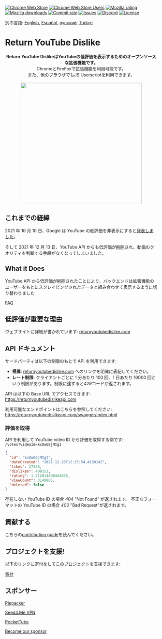 [![Chrome Web Store](https://img.shields.io/chrome-web-store/stars/gebbhagfogifgggkldgodflihgfeippi?label=Chrome%20Rating&style=flat&logo=google)](https://chrome.google.com/webstore/detail/youtube-dislike-button/gebbhagfogifgggkldgodflihgfeippi/)
[![Chrome Web Store Users](https://img.shields.io/chrome-web-store/users/gebbhagfogifgggkldgodflihgfeippi?label=Chrome%20Users&style=flat&logo=google)](https://chrome.google.com/webstore/detail/youtube-dislike-button/gebbhagfogifgggkldgodflihgfeippi/)
[![Mozilla rating](https://img.shields.io/amo/stars/return-youtube-dislikes?label=Firefox%20Rating&style=flat&logo=firefox)](https://addons.mozilla.org/en-US/firefox/addon/return-youtube-dislikes/)
[![Mozilla downloads](https://img.shields.io/amo/users/return-youtube-dislikes?label=Firefox%20Users&style=flat&logo=firefox)](https://addons.mozilla.org/en-US/firefox/addon/return-youtube-dislikes/)
[![Commit rate](https://img.shields.io/github/commit-activity/m/Anarios/return-youtube-dislike?label=Commits&style=flat)](https://github.com/Anarios/return-youtube-dislike/commits/main)
[![Issues](https://img.shields.io/github/issues/Anarios/return-youtube-dislike?style=flat&label=Issues)](https://github.com/Anarios/return-youtube-dislike/issues)
[![Discord](https://img.shields.io/discord/909435648170160229?label=Discord&style=flat&logo=discord)](https://discord.gg/UMxyMmCgfF)
[![License](https://img.shields.io/badge/License-GPLv3-blue.svg?style=flat)](https://github.com/Anarios/return-youtube-dislike/blob/main/LICENSE)

別の言語: [English](README.md), [Español](READMEes.md), [русский](READMEru.md), [Türkçe](READMEtr.md)

# Return YouTube Dislike

<p align="center">
    <b>Return YouTube DislikeはYouTubeの低評価を表示するためのオープンソースな拡張機能です。</b><br>
    ChromeとFireFoxで拡張機能を利用可能です。<br>
    また、他のブラウザでもJS Userscriptを利用できます。<br><br>
    <img width="400px" src="https://user-images.githubusercontent.com/18729296/141743755-2be73297-250e-4cd1-ac93-8978c5a39d10.png"/>
</p>

## これまでの経緯

2021 年 10 月 10 日、Google は YouTube の低評価を非表示にすると[発表しました](https://blog.youtube/news-and-events/update-to-youtube/)。

そして 2021 年 12 月 13 日、YouTube API からも低評価が[削除](<(https://support.google.com/youtube/thread/134791097/update-to-youtube-dislike-counts)>)され、動画のクオリティを判断する手段がなくなってしまいました。

## What it Does

<!-- この部分の翻訳が微妙? -->

YouTube API から低評価が削除されたことにより、バックエンドは拡張機能のユーザーをもとにスクレイピングされたデータと組み合わせて表示するように切り替わりました

[FAQ](https://github.com/Anarios/return-youtube-dislike/blob/main/Docs/FAQ.md)

## 低評価が重要な理由

ウェブサイトに詳細が書かれています: [returnyoutubedislike.com](https://www.returnyoutubedislike.com/)

## API ドキュメント

サードパーティは以下の制限のもとで API を利用できます:

- **帰属**: [returnyoutubedislike.com](https://returnyoutubedislike.com/) へのリンクを明確に表記してください。
- **レート制限**: クライアントごとに 1 分あたり 100 回、1 日あたり 10000 回という制限があります。制限に達すると*429*コードが返されます。

API は以下の Base URL でアクセスできます:  
https://returnyoutubedislikeapi.com

利用可能なエンドポイントはこちらを参照してください:  
https://returnyoutubedislikeapi.com/swagger/index.html

### 評価を取得

API を利用して YouTube video ID から評価を取得する例です:  
`/votes?videoId=kxOuG8jMIgI`

```json
{
  "id": "kxOuG8jMIgI",
  "dateCreated": "2021-12-20T12:25:54.418014Z",
  "likes": 27326,
  "dislikes": 498153,
  "rating": 1.212014408444885,
  "viewCount": 3149885,
  "deleted": false
}
```

存在しない YouTube ID の場合 _404_ "Not Found" が返されます。
不正なフォーマットの YouTube ID の場合 _400_ "Bad Request"が返されます。

<!---
## API ドキュメント

APIの完全なドキュメントは公式サイトを参照してください。
[https://returnyoutubedislike.com/documentation/](https://returnyoutubedislike.com/documentation/) -->

## 貢献する

こちらの[contribution guide](https://github.com/Anarios/return-youtube-dislike/blob/main/CONTRIBUTING.md)を読んでください。

## プロジェクトを支援!

以下のリンクに寄付をしてこのプロジェクトを支援できます:

[寄付](https://returnyoutubedislike.com/donate)

## スポンサー

[Piepacker](https://piepacker.com)

[Seed4.Me VPN](https://www.seed4.me/users/register?gift=ReturnYoutubeDislike)

[PocketTube](https://yousub.info/?utm_source=returnyoutubedislike)

[Become our sponsor](https://www.patreon.com/join/returnyoutubedislike/checkout?rid=8008601)
